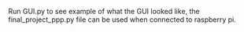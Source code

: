 Run GUI.py to see example of what the GUI looked like, the final_project_ppp.py file can be used when connected to raspberry pi.
